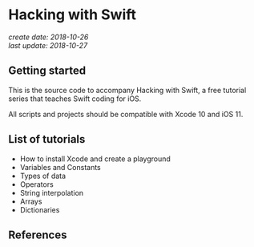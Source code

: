 # Hacking with Swift

*create date: 2018-10-26* \
*last update: 2018-10-27*

## Getting started

This is the source code to accompany Hacking with Swift, a free tutorial series that teaches Swift coding for iOS.

All scripts and projects should be compatible with Xcode 10 and iOS 11.

## List of tutorials

+ How to install Xcode and create a playground
+ Variables and Constants
+ Types of data
+ Operators
+ String interpolation
+ Arrays
+ Dictionaries

## References